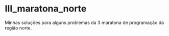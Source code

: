 # III_maratona_norte
Minhas soluções para alguns problemas da 3 maratona de programação da região norte.
